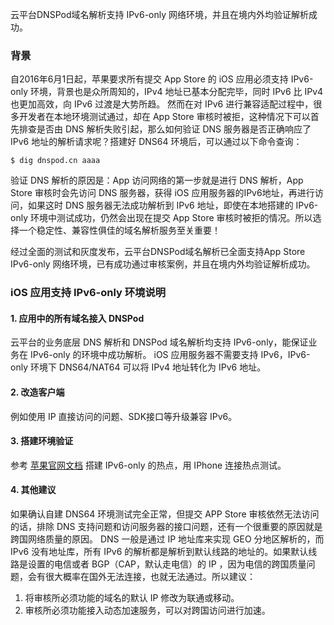 云平台DNSPod域名解析支持 IPv6-only 网络环境，并且在境内外均验证解析成功。

### 背景
自2016年6月1日起，苹果要求所有提交 App Store 的 iOS 应用必须支持 IPv6-only 环境，背景也是众所周知的，IPv4 地址已基本分配完毕，同时 IPv6 比 IPv4 也更加高效，向 IPv6 过渡是大势所趋。
然而在对 IPv6 进行兼容适配过程中，很多开发者在本地环境测试通过，却在 App Store 审核时被拒，这种情况下可以首先排查是否由 DNS 解析失败引起，那么如何验证 DNS 服务器是否正确响应了 IPv6 地址的解析请求呢？搭建好 DNS64 环境后，可以通过以下命令查询：
```
$ dig dnspod.cn aaaa
```

验证 DNS 解析的原因是：App 访问网络的第一步就是进行 DNS 解析，App Store 审核时会先访问 DNS 服务器，获得 iOS 应用服务器的IPv6地址，再进行访问，如果这时 DNS 服务器无法成功解析到 IPv6 地址，即使在本地搭建的 IPv6-only 环境中测试成功，仍然会出现在提交 App Store 审核时被拒的情况。所以选择一个稳定性、兼容性俱佳的域名解析服务至关重要！

经过全面的测试和灰度发布，云平台DNSPod域名解析已全面支持App Store IPv6-only 网络环境，已有成功通过审核案例，并且在境内外均验证解析成功。

### iOS 应用支持 IPv6-only 环境说明

#### 1. 应用中的所有域名接入 DNSPod
云平台的业务底层 DNS 解析和 DNSPod 域名解析均支持 IPv6-only，能保证业务在 IPv6-only 的环境中成功解析。
iOS 应用服务器不需要支持 IPv6，IPv6-only 环境下 DNS64/NAT64 可以将 IPv4 地址转化为 IPv6 地址。

#### 2. 改造客户端
例如使用 IP 直接访问的问题、SDK接口等升级兼容 IPv6。

#### 3. 搭建环境验证
参考 [苹果官网文档](https://developer.apple.com/library/ios/documentation/NetworkingInternetWeb/Conceptual/NetworkingOverview/UnderstandingandPreparingfortheIPv6Transition/UnderstandingandPreparingfortheIPv6Transition.html#//apple_ref/doc/uid/TP40010220-CH213-SW1) 搭建 IPv6-only 的热点，用 IPhone 连接热点测试。

#### 4. 其他建议
如果确认自建 DNS64 环境测试完全正常，但提交 APP Store 审核依然无法访问的话，排除 DNS 支持问题和访问服务器的接口问题，还有一个很重要的原因就是跨国网络质量的原因。
DNS 一般是通过 IP 地址库来实现 GEO 分地区解析的，而 IPv6 没有地址库，所有 IPv6 的解析都是解析到默认线路的地址的。如果默认线路是设置的电信或者 BGP（CAP，默认走电信）的 IP ，因为电信的跨国质量问题，会有很大概率在国外无法连接，也就无法通过。所以建议：
1. 将审核所必须功能的域名的默认 IP 修改为联通或移动。
2. 审核所必须功能接入动态加速服务，可以对跨国访问进行加速。
